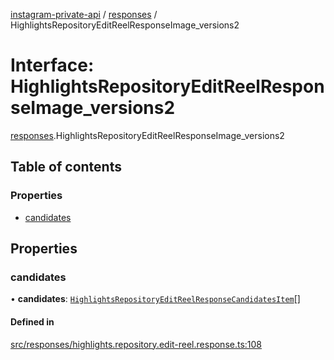 [instagram-private-api](../../README.md) / [responses](../../modules/responses.md) / HighlightsRepositoryEditReelResponseImage_versions2

# Interface: HighlightsRepositoryEditReelResponseImage\_versions2

[responses](../../modules/responses.md).HighlightsRepositoryEditReelResponseImage_versions2

## Table of contents

### Properties

- [candidates](HighlightsRepositoryEditReelResponseImage_versions2.md#candidates)

## Properties

### candidates

• **candidates**: [`HighlightsRepositoryEditReelResponseCandidatesItem`](HighlightsRepositoryEditReelResponseCandidatesItem.md)[]

#### Defined in

[src/responses/highlights.repository.edit-reel.response.ts:108](https://github.com/Nerixyz/instagram-private-api/blob/4971f34/src/responses/highlights.repository.edit-reel.response.ts#L108)
